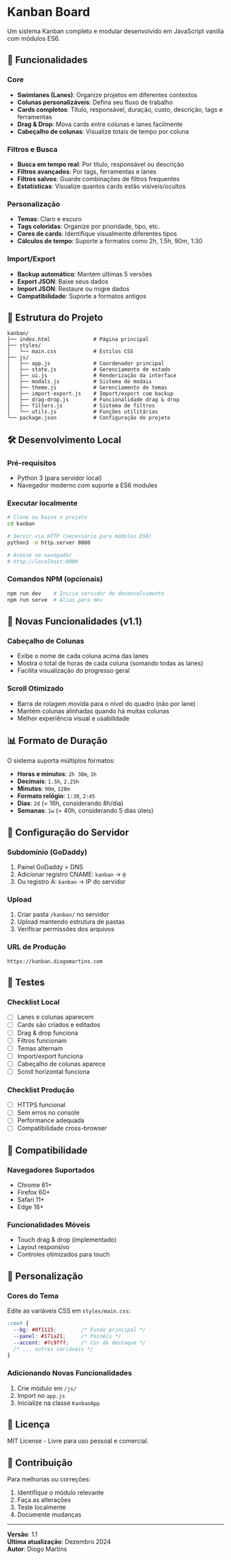 # Kanban Board

Um sistema Kanban completo e modular desenvolvido em JavaScript vanilla com módulos ES6.

## 🚀 Funcionalidades

### Core
- **Swimlanes (Lanes)**: Organize projetos em diferentes contextos
- **Colunas personalizáveis**: Defina seu fluxo de trabalho
- **Cards completos**: Título, responsável, duração, custo, descrição, tags e ferramentas
- **Drag & Drop**: Mova cards entre colunas e lanes facilmente
- **Cabeçalho de colunas**: Visualize totais de tempo por coluna

### Filtros e Busca
- **Busca em tempo real**: Por título, responsável ou descrição
- **Filtros avançados**: Por tags, ferramentas e lanes
- **Filtros salvos**: Guarde combinações de filtros frequentes
- **Estatísticas**: Visualize quantos cards estão visíveis/ocultos

### Personalização
- **Temas**: Claro e escuro
- **Tags coloridas**: Organize por prioridade, tipo, etc.
- **Cores de cards**: Identifique visualmente diferentes tipos
- **Cálculos de tempo**: Suporte a formatos como 2h, 1.5h, 90m, 1:30

### Import/Export
- **Backup automático**: Mantém últimas 5 versões
- **Export JSON**: Baixe seus dados
- **Import JSON**: Restaure ou migre dados
- **Compatibilidade**: Suporte a formatos antigos

## 📁 Estrutura do Projeto

```
kanban/
├── index.html              # Página principal
├── styles/
│   └── main.css            # Estilos CSS
├── js/
│   ├── app.js              # Coordenador principal
│   ├── state.js            # Gerenciamento de estado
│   ├── ui.js               # Renderização da interface
│   ├── modals.js           # Sistema de modais
│   ├── theme.js            # Gerenciamento de temas
│   ├── import-export.js    # Import/export com backup
│   ├── drag-drop.js        # Funcionalidade drag & drop
│   ├── filters.js          # Sistema de filtros
│   └── utils.js            # Funções utilitárias
└── package.json            # Configuração do projeto
```

## 🛠️ Desenvolvimento Local

### Pré-requisitos
- Python 3 (para servidor local)
- Navegador moderno com suporte a ES6 modules

### Executar localmente
```bash
# Clone ou baixe o projeto
cd kanban

# Servir via HTTP (necessário para módulos ES6)
python3 -m http.server 8000

# Acesse no navegador
# http://localhost:8000
```

### Comandos NPM (opcionais)
```bash
npm run dev    # Inicia servidor de desenvolvimento
npm run serve  # Alias para dev
```

## 🎯 Novas Funcionalidades (v1.1)

### Cabeçalho de Colunas
- Exibe o nome de cada coluna acima das lanes
- Mostra o total de horas de cada coluna (somando todas as lanes)
- Facilita visualização do progresso geral

### Scroll Otimizado
- Barra de rolagem movida para o nível do quadro (não por lane)
- Mantém colunas alinhadas quando há muitas colunas
- Melhor experiência visual e usabilidade

## 📊 Formato de Duração

O sistema suporta múltiplos formatos:
- **Horas e minutos**: `2h 30m`, `1h`
- **Decimais**: `1.5h`, `2.25h`
- **Minutos**: `90m`, `120m`
- **Formato relógio**: `1:30`, `2:45`
- **Dias**: `2d` (= 16h, considerando 8h/dia)
- **Semanas**: `1w` (= 40h, considerando 5 dias úteis)

## 🔧 Configuração do Servidor

### Subdomínio (GoDaddy)
1. Painel GoDaddy > DNS
2. Adicionar registro CNAME: `kanban` -> `@`
3. Ou registro A: `kanban` -> IP do servidor

### Upload
1. Criar pasta `/kanban/` no servidor
2. Upload mantendo estrutura de pastas
3. Verificar permissões dos arquivos

### URL de Produção
```
https://kanban.diogomartins.com
```

## 🧪 Testes

### Checklist Local
- [ ] Lanes e colunas aparecem
- [ ] Cards são criados e editados
- [ ] Drag & drop funciona
- [ ] Filtros funcionam
- [ ] Temas alternam
- [ ] Import/export funciona
- [ ] Cabeçalho de colunas aparece
- [ ] Scroll horizontal funciona

### Checklist Produção
- [ ] HTTPS funcional
- [ ] Sem erros no console
- [ ] Performance adequada
- [ ] Compatibilidade cross-browser

## 📱 Compatibilidade

### Navegadores Suportados
- Chrome 61+
- Firefox 60+
- Safari 11+
- Edge 16+

### Funcionalidades Móveis
- Touch drag & drop (implementado)
- Layout responsivo
- Controles otimizados para touch

## 🎨 Personalização

### Cores do Tema
Edite as variáveis CSS em `styles/main.css`:
```css
:root {
  --bg: #0f1115;        /* Fundo principal */
  --panel: #171a21;     /* Painéis */
  --accent: #7c9fff;    /* Cor de destaque */
  /* ... outras variáveis */
}
```

### Adicionando Novas Funcionalidades
1. Crie módulo em `/js/`
2. Import no `app.js`
3. Inicialize na classe `KanbanApp`

## 📝 Licença

MIT License - Livre para uso pessoal e comercial.

## 🤝 Contribuição

Para melhorias ou correções:
1. Identifique o módulo relevante
2. Faça as alterações
3. Teste localmente
4. Documente mudanças

---

**Versão**: 1.1  
**Última atualização**: Dezembro 2024  
**Autor**: Diogo Martins